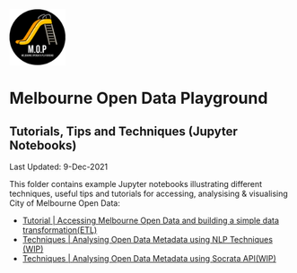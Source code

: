 <img src="/images/mop-black.png" alt="drawing" width="100"/>

# Melbourne Open Data Playground
## Tutorials, Tips and Techniques (Jupyter Notebooks)

Last Updated: 9-Dec-2021

This folder contains example Jupyter notebooks illustrating different techniques, useful tips and tutorials for accessing, analysising & visualising City of Melbourne Open Data:
- [Tutorial | Accessing Melbourne Open Data and building a simple data transformation(ETL)](001-UsingSodapyandBuildingETL.ipynb)
- [Techniques | Analysing Open Data Metadata using NLP Techniques (WIP)](002-metadata-analysis_using_nlp.ipynb)
- [Techniques | Analysing Open Data Metadata using Socrata API(WIP)](metadata/)